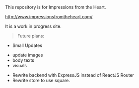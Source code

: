 This repository is for Impressions from the Heart.

http://www.impressionsfromtheheart.com/

It is a work in progress site.

> Future plans:
 - Small Updates
 * update images
 * body texts
 * visuals
 - Rewrite backend with ExpressJS instead of ReactJS Router
 - Rewrite store to use square.

